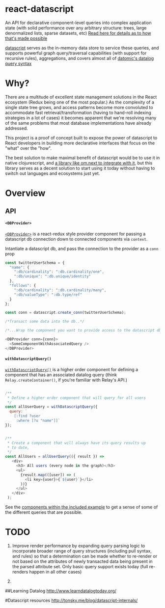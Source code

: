 # react-datascript

An API for declarative component-level queries into complex application state (with solid performance over any arbitrary structure: trees, large denormalized lists, sparse datasets, etc)  [Read here for details as to how that's made possible](http://tonsky.me/blog/datascript-internals/)

[datascript](https://github.com/tonsky/datascript) serves as the in-memory data store to service these queries, and supports powerful graph query/traversal capabilities (with support for recursive rules), aggregations, and covers almost all of [datomic's datalog query syntax](http://docs.datomic.com/query.html)

# Why?

There are a multitude of excellent state management solutions in the React ecosystem (Redux being one of the most popular.)  As the complexity of a single state tree grows, and access patterns become more convoluted to accommodate fast retrieval/transformation (having to hand-roll indexing strategies in a lot of cases) it becomes apparent that we're resolving many of the same problems that most database implementations have already addressed.

This project is a proof of concept built to expose the power of datascript to React developers in building more declarative interfaces that focus on the "what" over the "how".

The best solution to make maximal benefit of datascript would be to use it in native clojurescript, and [a library like om.next to integrate with it](https://github.com/omcljs/om/wiki/DataScript-Integration-Tutorial), but this library serves as a decent solution to start using it today without having to switch out languages and ecosystems just yet.


# Overview

## API

#### `<DBProvider>`

 [`<DBProvider>`](https://github.com/gurdasnijor/react-datascript/blob/master/index.js#L10) is a react-redux style provider component for passing a datascript db connection down to connected components via `context`.

Intantiate a datascript db, and pass the connection to the provider as a `conn` prop

```javascript
const twitterUserSchema = {
  "name": {
    ":db/cardinality": ":db.cardinality/one",
    ":db/unique": ":db.unique/identity"
  },
  "follows": {
    ":db/cardinality": ":db.cardinality/many",
    ":db/valueType": ":db.type/ref"
  }
};

const conn = datascript.create_conn(twitterUserSchema);

/*Transact some data into the db..*/

/*...Wrap the component you want to provide access to the datascript db instance for its descendants: */

<DBProvider conn={conn}>
  <SomeComponentWithAssociatedQuery />
</DBProvider>

```

#### `withDatascriptQuery()`

[`withDatascriptQuery()`](withDatascriptQuery) is a higher order component for defining a component that has an associated datalog query (think `Relay.createContainer()`, if you're familiar with Relay's API.)

```javascript

/**
 * Define a higher order component that will query for all users
 */
const allUserQuery = withDatascriptQuery({
  query: `
    [:find ?user
     :where [?u "name"]]`
});


/**
 * Create a component that will always have its query results up
 * to date,
 */
const AllUsers = allUserQuery(({ result }) =>
   <div>
     <h3> All users (every node in the graph)</h3>
     <ul>
       {result.map(([user]) => (
         <li key={user}>{`${user}`}</li>
       ))}
     </ul>
   </div>
 );
```

See the [components within the included example](https://github.com/gurdasnijor/react-datascript/blob/master/examples/components.js) to get a sense of some of the different queries that are possible.



# TODO

1)  Improve render performance by expanding query parsing logic to incorporate broader range of query structures (including pull syntax, and rules) so that a determination can be made whether to re-render or not based on the attributes of newly transacted data being present in the parsed attribute set.  Only basic query support exists today (full re-renders happen in all other cases)

2)  



##Learning Datalog
http://www.learndatalogtoday.org/

#Datascript resources
http://tonsky.me/blog/datascript-internals/
